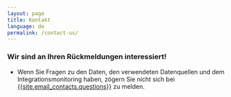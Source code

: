 ```yaml
---
layout: page
title: Kontakt
language: de
permalink: /contact-us/
---
```

### Wir sind an Ihren Rückmeldungen interessiert!


- Wenn Sie Fragen zu den Daten, den verwendeten Datenquellen und dem Integrationsmonitoring haben, zögern Sie nicht sich bei  [{{site.email_contacts.questions}}](mailto:{{site.email_contacts.questions}}) zu melden.
